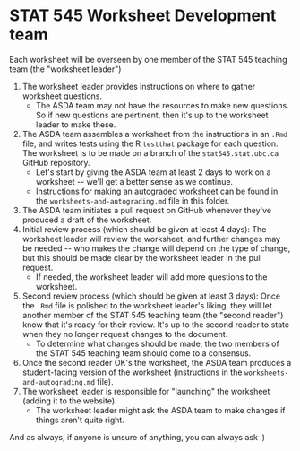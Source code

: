 # STAT 545 Worksheet Development team

Each worksheet will be overseen by one member of the STAT 545 teaching team (the "worksheet leader")

1. The worksheet leader provides instructions on where to gather worksheet questions. 
    - The ASDA team may not have the resources to make new questions. So if new questions are pertinent, then it's up to the worksheet leader to make these. 
2. The ASDA team assembles a worksheet from the instructions in an `.Rmd` file, and writes tests using the R `testthat` package for each question. The worksheet is to be made on a branch of the `stat545.stat.ubc.ca` GitHub repository.
    - Let's start by giving the ASDA team at least 2 days to work on a worksheet -- we'll get a better sense as we continue.
    - Instructions for making an autograded worksheet can be found in the `worksheets-and-autograding.md` file in this folder.
3. The ASDA team initiates a pull request on GitHub whenever they've produced a draft of the worksheet.
4. Initial review process (which should be given at least 4 days): The worksheet leader will review the worksheet, and further changes may be needed -- who makes the change will depend on the type of change, but this should be made clear by the worksheet leader in the pull request.
    - If needed, the worksheet leader will add more questions to the worksheet.
5. Second review process (which should be given at least 3 days): Once the `.Rmd` file is polished to the worksheet leader's liking, they will let another member of the STAT 545 teaching team (the "second reader") know that it's ready for their review. It's up to the second reader to state when they no longer request changes to the document. 
    - To determine what changes should be made, the two members of the STAT 545 teaching team should come to a consensus.
6. Once the second reader OK's the worksheet, the ASDA team produces a student-facing version of the worksheet (instructions in the `worksheets-and-autograding.md` file).
7. The worksheet leader is responsible for "launching" the worksheet (adding it to the website).
    - The worksheet leader might ask the ASDA team to make changes if things aren't quite right. 

And as always, if anyone is unsure of anything, you can always ask :)
